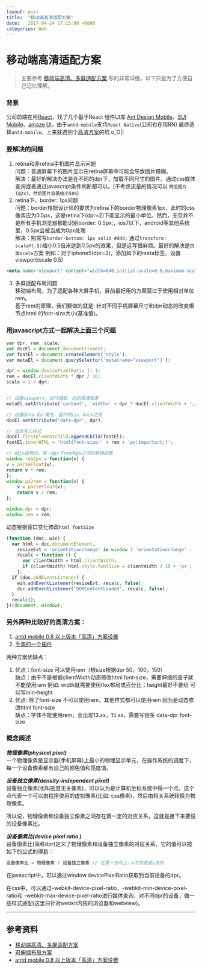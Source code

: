 ```yaml
---
layout: post
title:  "移动端高清适配方案"
date:   2017-04-24 17:15:00 +0800
categories: Web
---
```

# 移动端高清适配方案
> 主要参考 [移动端高清、多屏适配方案](http://div.io/topic/1092) 写的非常详细，以下只是为了方便自己记忆理解。

### 背景
公司前端在用[React](https://facebook.github.io/react/)，找了几个基于React 组件UI库 [Ant Design Mobile](https://mobile.ant.design/index-cn)、[SUI Mobile](http://m.sui.taobao.org/components/)、[amaze UI](http://amazeui.org)。由于`antd-mobile`支持`React Native`(公司也在用RN) 最终选择`antd-mobile`。上来就遇到个[高清方案](https://github.com/ant-design/ant-design-mobile/wiki/antd-mobile-0.8-以上版本「高清」方案设置)的坑 o_O||

### 要解决的问题
1. retina和非retina手机图片显示问题  
问题：普通屏幕下的图片显示在retina屏幕中可能会导致图片模糊。  
解决：最好的解决办法是在不同的dpr下，加载不同尺寸的图片。通过css媒体查询或者通过javascript条件判断都可以。(不考虑流量的情况可以 `两倍图片(@2x)，然后图片容器缩小50%`)
2. retina下，border: 1px问题  
问题：border根据设计师的要求为retina下的border物理像素1px，此时的css像素应为0.5px，这是retina下(dpr=2)下能显示的最小单位。然而，无奈并不是所有手机浏览器都能识别border: 0.5px;，ios7以下，android等其他系统里，0.5px会被当成为0px处理  
解决：照常写`border-bottom: 1px solid #ddd;` 通过`transform: scaleY(.5)`缩小0.5倍来达到0.5px的效果，但是这写很麻烦。最好的解决是`页面scale`方案 例如：对于iphone5(dpr=2)，添加如下的meta标签，设置viewport(scale 0.5) 

```html
<meta name="viewport" content="width=640,initial-scale=0.5,maximum-scale=0.5, minimum-scale=0.5,user-scalable=no">
```
3. 多屏适配布局问题  
移动端布局，为了适配各种大屏手机，目前最好用的方案莫过于使用相对单位rem。   
基于rem的原理，我们要做的就是: 针对不同手机屏幕尺寸和dpr动态的改变根节点html 的font-size大小(基准值)。
  
### 用javascript方式一起解决上面三个问题
```js
var dpr, rem, scale;
var docEl = document.documentElement;
var fontEl = document.createElement('style');
var metaEl = document.querySelector('meta[name="viewport"]');

dpr = window.devicePixelRatio || 1;
rem = docEl.clientWidth * dpr / 10;
scale = 1 / dpr;


// 设置viewport，进行缩放，达到高清效果
metaEl.setAttribute('content', 'width=' + dpr * docEl.clientWidth + ',initial-scale=' + scale + ',maximum-scale=' + scale + ', minimum-scale=' + scale + ',user-scalable=no');

// 设置data-dpr属性，留作的css hack之用
docEl.setAttribute('data-dpr', dpr);

// 动态写入样式
docEl.firstElementChild.appendChild(fontEl);
fontEl.innerHTML = 'html{font-size:' + rem + 'px!important;}';

// 给js调用的，某一dpr下rem和px之间的转换函数
window.rem2px = function(v) {
v = parseFloat(v);
return v * rem;
};
window.px2rem = function(v) {
    v = parseFloat(v);
    return v / rem;
};

window.dpr = dpr;
window.rem = rem;
```
动态根据窗口变化修改`html fontSize`
```js
(function (doc, win) {
  var html = doc.documentElement,
    resizeEvt = 'orientationchange' in window ? 'orientationchange' : 'resize',
    recalc = function () {
      var clientWidth = html.clientWidth;
      if (clientWidth) html.style.fontSize = clientWidth / 10 + 'px';
    };
  if (doc.addEventListener) {
    win.addEventListener(resizeEvt, recalc, false);
    doc.addEventListener('DOMContentLoaded', recalc, false);
  }
  recalc();
})(document, window);
```


### 另外两种比较好的高清方案：
1. [antd mobile 0.8 以上版本「高清」方案设置](https://github.com/ant-design/ant-design-mobile/wiki/antd-mobile-0.8-%E4%BB%A5%E4%B8%8A%E7%89%88%E6%9C%AC%E3%80%8C%E9%AB%98%E6%B8%85%E3%80%8D%E6%96%B9%E6%A1%88%E8%AE%BE%E7%BD%AE)
2. [手淘的一个插件](https://github.com/amfe/lib-flexible)

两种方案优缺点：
1. 优点：font-size 可以使用rem（根size根据dpr 50，100，150）  
   缺点：由于不是根据clientWidth动态修改html font-size，需要伸缩的盒子就不能使用rem
        例如: width就需要使用flex布局或百分比；height最好不要给 可以写min-height
2. 优点: 除了font-size 不可以使用rem，其他样式都可以使用rem 因为是动态修改html font-size   
   缺点：字体不能使用rem，会出现13.xx，15.xx，需要写很多 data-dpr font-size


### 概念阐述
***物理像素(physical pixel)***  
一个物理像素是显示器(手机屏幕)上最小的物理显示单元，在操作系统的调度下，每一个设备像素都有自己的颜色值和亮度值。

***设备独立像素(density-independent pixel)***  
设备独立像素(也叫密度无关像素)，可以认为是计算机坐标系统中得一个点，这个点代表一个可以由程序使用的虚拟像素(比如: css像素)，然后由相关系统转换为物理像素。

所以说，物理像素和设备独立像素之间存在着一定的对应关系，这就是接下来要说的设备像素比。

***设备像素比(device pixel ratio )***  
设备像素比(简称dpr)定义了物理像素和设备独立像素的对应关系，它的值可以按如下的公式的得到：

```js
设备像素比 = 物理像素 / 设备独立像素 // 在某一方向上，x方向或者y方向
```

在javascript中，可以通过window.devicePixelRatio获取到当前设备的dpr。

在css中，可以通过-webkit-device-pixel-ratio，-webkit-min-device-pixel-ratio和 -webkit-max-device-pixel-ratio进行媒体查询，对不同dpr的设备，做一些样式适配(这里只针对webkit内核的浏览器和webview)。

---



## 参考资料
- [移动端高清、多屏适配方案](http://div.io/topic/1092)
- [可伸缩布局方案](https://github.com/amfe/lib-flexible)
- [antd mobile 0.8 以上版本「高清」方案设置](https://github.com/ant-design/ant-design-mobile/wiki/antd-mobile-0.8-以上版本「高清」方案设置)